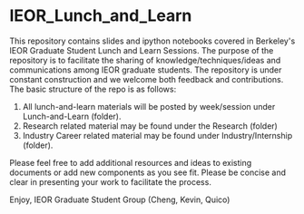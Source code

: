 # IEOR_Lunch_and_Learn
This repository contains slides and ipython notebooks covered in Berkeley's IEOR Graduate Student Lunch and Learn Sessions.
The purpose of the repository is to facilitate the sharing of knowledge/techniques/ideas and communications among IEOR graduate students. The repository is under constant construction and we welcome both feedback and contributions. 
The basic structure of the repo is as follows:
  1. All lunch-and-learn materials will be posted by week/session under Lunch-and-Learn (folder). 
  2. Research related material may be found under the Research (folder)
  3. Industry Career related material may be found under Industry/Internship (folder). 

Please feel free to add additional resources and ideas to existing documents or add new components as you see fit. Please be concise and clear in presenting your work to facilitate the process. 

Enjoy,
IEOR Graduate Student Group (Cheng, Kevin, Quico)


